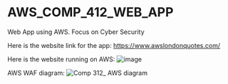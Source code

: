 # AWS_COMP_412_WEB_APP
Web App using AWS. Focus on Cyber Security

Here is the website link for the app: https://www.awslondonquotes.com/

Here is the website running on AWS:
![image](https://user-images.githubusercontent.com/54014269/233810010-929c845b-1299-463d-930d-21802aa32af6.png)


 
 
AWS WAF diagram:
![Comp 312_ AWS diagram](https://user-images.githubusercontent.com/70118168/234742167-70785695-1343-4a89-b72d-eed3bf65ac98.jpeg)
